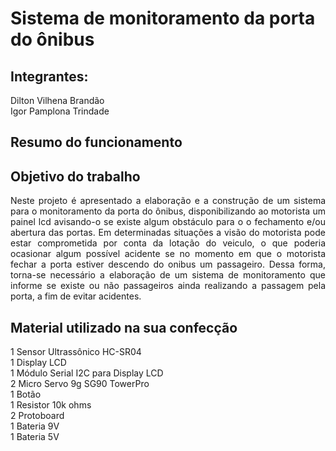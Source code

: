 <h1> Sistema de monitoramento da porta do ônibus </h1>

<h2>Integrantes:   <br></h2>
Dilton Vilhena Brandão    <br>                                                                                                  Igor Pamplona Trindade
<h2>Resumo do funcionamento </h2>

<h2>Objetivo do trabalho</h2>

<p align="justify">Neste projeto é apresentado a elaboração e a construção de um sistema para o monitoramento da porta do ônibus, disponibilizando ao motorista um painel lcd avisando-o se existe algum obstáculo para o o fechamento e/ou abertura das portas. Em determinadas situações a visão do motorista pode estar comprometida por conta da lotação do veiculo, o que poderia ocasionar algum possível acidente se no momento em que o motorista fechar a porta estiver descendo do onibus um passageiro. Dessa forma, torna-se necessário a elaboração de um sistema de monitoramento que informe se existe ou não passageiros ainda realizando a passagem pela porta, a fim de evitar acidentes.</p>

<h2>Material utilizado na sua confecção</h2>
1 Sensor Ultrassônico HC-SR04 <br>
1 Display LCD <br>
1 Módulo Serial I2C para Display LCD <br>
2 Micro Servo 9g SG90 TowerPro<br>
1 Botão <br>
1 Resistor 10k ohms <br>
2 Protoboard <br>
1 Bateria 9V <br>
1 Bateria 5V <br>
